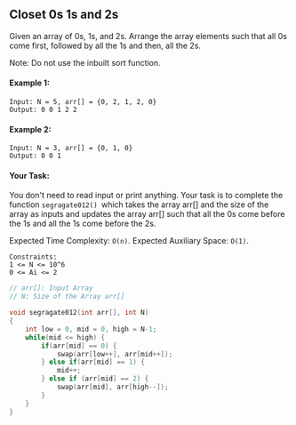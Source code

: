 ## Closet 0s 1s and 2s

Given an array of 0s, 1s, and 2s. Arrange the array elements such that all 0s come first, followed by all the 1s and then, all the 2s.

Note: Do not use the inbuilt sort function.

#### Example 1:

```
Input: N = 5, arr[] = {0, 2, 1, 2, 0}
Output: 0 0 1 2 2
```

#### Example 2:

```
Input: N = 3, arr[] = {0, 1, 0}
Output: 0 0 1
```

#### Your Task:

You don't need to read input or print anything. Your task is to complete the function `segragate012() `which takes the array arr[] and the size of the array as inputs and updates the array arr[] such that all the 0s come before the 1s and all the 1s come before the 2s.

Expected Time Complexity: `O(n)`.
Expected Auxiliary Space: `O(1)`.

```
Constraints:
1 <= N <= 10^6
0 <= Ai <= 2
```

```c++
// arr[]: Input Array
// N: Size of the Array arr[]

void segragate012(int arr[], int N)
{
    int low = 0, mid = 0, high = N-1;
    while(mid <= high) {
        if(arr[mid] == 0) {
            swap(arr[low++], arr[mid++]);
        } else if(arr[mid] == 1) {
            mid++;
        } else if (arr[mid] == 2) {
            swap(arr[mid], arr[high--]);
        }
    }
}
```

